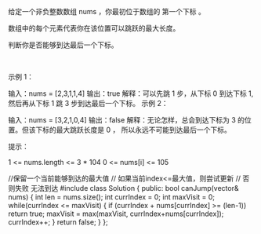 给定一个非负整数数组 nums ，你最初位于数组的 第一个下标 。

数组中的每个元素代表你在该位置可以跳跃的最大长度。

判断你是否能够到达最后一个下标。

 

示例 1：

输入：nums = [2,3,1,1,4]
输出：true
解释：可以先跳 1 步，从下标 0 到达下标 1, 然后再从下标 1 跳 3 步到达最后一个下标。
示例 2：

输入：nums = [3,2,1,0,4]
输出：false
解释：无论怎样，总会到达下标为 3 的位置。但该下标的最大跳跃长度是 0 ， 所以永远不可能到达最后一个下标。
 

提示：

1 <= nums.length <= 3 * 104
0 <= nums[i] <= 105


//保留一个当前能够到达的最大值
// 如果当前index<=最大值，则尝试更新
// 否则失败 无法到达
#include <algorithm>
class Solution {
public:
    bool canJump(vector<int>& nums) {
        int len = nums.size();
        int currIndex = 0;
        int maxVisit = 0;
        while(currIndex <= maxVisit) {
            if (currIndex + nums[currIndex] >= (len-1)) return true;
            maxVisit = max(maxVisit, currIndex+nums[currIndex]);
            currIndex++;
        }
        return false;
    }
};